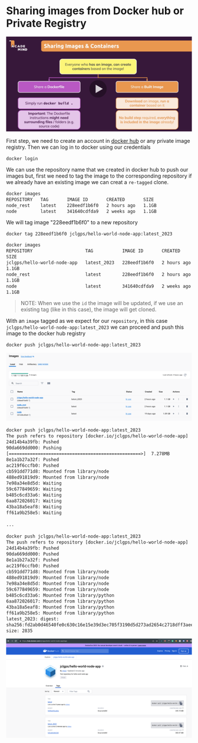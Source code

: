 # Sharing images from Docker hub or Private Registry

![udemy-logic-behind-sharing-an-image.png](udemy-logic-behind-sharing-an-image.png)

First step, we need to create an account in [docker hub](https://hub.docker.com/) or any private image registry. 
Then we can log in to docker using our credentials

```shell
docker login
```

We can use the repository name that we created in docker hub to push our images
but, first we need to tag the image to the corresponding repository
if we already have an existing image we can creat a `re-tagged` clone.

```shell-output
docker images
REPOSITORY   TAG       IMAGE ID       CREATED       SIZE
node_rest    latest    228eedf1b6f0   2 hours ago   1.1GB
node         latest    341640cdfda9   2 weeks ago   1.1GB
```

We will tag image "228eedf1b6f0" to a new repository
```shell
docker tag 228eedf1b6f0 jclgps/hello-world-node-app:latest_2023
```

```shell-output
docker images                                                  
REPOSITORY                    TAG           IMAGE ID       CREATED       SIZE
jclgps/hello-world-node-app   latest_2023   228eedf1b6f0   2 hours ago   1.1GB
node_rest                     latest        228eedf1b6f0   2 hours ago   1.1GB
node                          latest        341640cdfda9   2 weeks ago   1.1GB
```

> NOTE: When we use the `id` the image will be updated, if we use an existing tag (like in this case),
> the image will get cloned.


With an `image` tagged as we expect for our `repository`, in this case `jclgps/hello-world-node-app:latest_2023`
we can proceed and push this image to the docker hub registry

```shell
docker push jclgps/hello-world-node-app:latest_2023
```

![docker-hub-local-available-images.png](docker-hub-local-available-images.png)

```shell-output
docker push jclgps/hello-world-node-app:latest_2023
The push refers to repository [docker.io/jclgps/hello-world-node-app]
24d14b4a39fb: Pushed 
90da669dd000: Pushing [==================================================>]  7.278MB
8e1a1b27a32f: Pushed 
ac219f6ccfb0: Pushed 
cb591dd771d8: Mounted from library/node 
488ed91819d9: Mounted from library/node 
7e98a34e8d5d: Waiting 
59c677849659: Waiting 
b485c6cd33a6: Waiting 
6aa872026017: Waiting 
43ba18a5eaf8: Waiting 
ff61a9b258e5: Waiting 

...

docker push jclgps/hello-world-node-app:latest_2023
The push refers to repository [docker.io/jclgps/hello-world-node-app]
24d14b4a39fb: Pushed 
90da669dd000: Pushed 
8e1a1b27a32f: Pushed 
ac219f6ccfb0: Pushed 
cb591dd771d8: Mounted from library/node 
488ed91819d9: Mounted from library/node 
7e98a34e8d5d: Mounted from library/node 
59c677849659: Mounted from library/node 
b485c6cd33a6: Mounted from library/python 
6aa872026017: Mounted from library/python 
43ba18a5eaf8: Mounted from library/python 
ff61a9b258e5: Mounted from library/python 
latest_2023: digest: sha256:fd2ab0d46540fe0c630c16e15e39d3ec705f3190d5d273ad2654c2718dff3aee size: 2835
```

![docker-hub-website.png](docker-hub-website.png)
